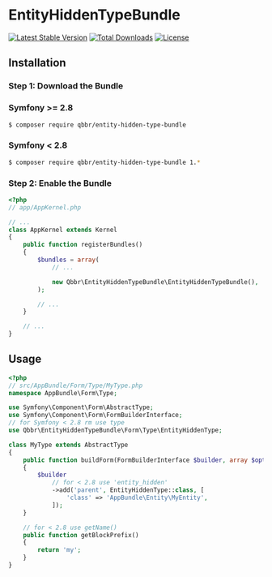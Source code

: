 # EntityHiddenTypeBundle

[![Latest Stable Version](https://poser.pugx.org/qbbr/entity-hidden-type-bundle/v/stable)](https://packagist.org/packages/qbbr/entity-hidden-type-bundle)
[![Total Downloads](https://poser.pugx.org/qbbr/entity-hidden-type-bundle/downloads)](https://packagist.org/packages/qbbr/entity-hidden-type-bundle)
[![License](https://poser.pugx.org/qbbr/entity-hidden-type-bundle/license)](https://packagist.org/packages/qbbr/entity-hidden-type-bundle)

## Installation

### Step 1: Download the Bundle

### Symfony >= 2.8

```bash
$ composer require qbbr/entity-hidden-type-bundle
```

### Symfony < 2.8

```bash
$ composer require qbbr/entity-hidden-type-bundle 1.*
```

### Step 2: Enable the Bundle

```php
<?php
// app/AppKernel.php

// ...
class AppKernel extends Kernel
{
    public function registerBundles()
    {
        $bundles = array(
            // ...

            new Qbbr\EntityHiddenTypeBundle\EntityHiddenTypeBundle(),
        );

        // ...
    }

    // ...
}
```

## Usage

```php
<?php
// src/AppBundle/Form/Type/MyType.php
namespace AppBundle\Form\Type;

use Symfony\Component\Form\AbstractType;
use Symfony\Component\Form\FormBuilderInterface;
// for Symfony < 2.8 rm use type
use Qbbr\EntityHiddenTypeBundle\Form\Type\EntityHiddenType;

class MyType extends AbstractType
{
    public function buildForm(FormBuilderInterface $builder, array $options)
    {
        $builder
            // for < 2.8 use 'entity_hidden'
            ->add('parent', EntityHiddenType::class, [
                'class' => 'AppBundle\Entity\MyEntity',
            ]);
    }

    // for < 2.8 use getName()
    public function getBlockPrefix()
    {
        return 'my';
    }
}
```
